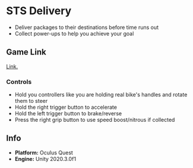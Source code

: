 STS Delivery
=======

- Deliver packages to their destinations before time runs out
- Collect power-ups to help you achieve your goal

Game Link
-------------------

[Link.](https://drive.google.com/file/d/1SyBzlTdVVi5VoJbd1WQotEszdjkIFSlB/view?usp=sharing)

### Controls

- Hold you controllers like you are holding real bike's handles and rotate them to steer
- Hold the right trigger button to accelerate 
- Hold the left trigger button to brake/reverse
- Press the right grip button to use speed boost/nitrous if collected

Info
-------------------
- **Platform:** Oculus Quest
- **Engine:** Unity 2020.3.0f1
